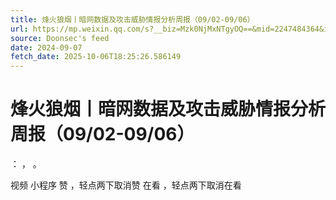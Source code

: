 ```yaml
---
title: 烽火狼烟丨暗网数据及攻击威胁情报分析周报（09/02-09/06）
url: https://mp.weixin.qq.com/s?__biz=Mzk0NjMxNTgyOQ==&mid=2247484364&idx=1&sn=c9c7eb6c4db33ae814d201c833c2e093
source: Doonsec's feed
date: 2024-09-07
fetch_date: 2025-10-06T18:25:26.586149
---
```


# 烽火狼烟丨暗网数据及攻击威胁情报分析周报（09/02-09/06）

：
，
。

视频
小程序
赞
，轻点两下取消赞
在看
，轻点两下取消在看